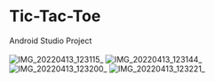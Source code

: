 # Tic-Tac-Toe
Android Studio Project
<br>
<br>
![IMG_20220413_123115](https://user-images.githubusercontent.com/60067151/163174337-0449040b-76b5-4acc-8474-4bd2ab00af26.jpg)_
![IMG_20220413_123144](https://user-images.githubusercontent.com/60067151/163174341-e6f95f02-66d8-4a12-8a11-db745194af37.jpg)_
![IMG_20220413_123200](https://user-images.githubusercontent.com/60067151/163174349-1fc4e8d0-e97a-4350-b3cd-4c2500aac395.jpg)_
![IMG_20220413_123221](https://user-images.githubusercontent.com/60067151/163174358-18e7228a-90c2-41e3-8955-887e8031b54c.jpg)_
